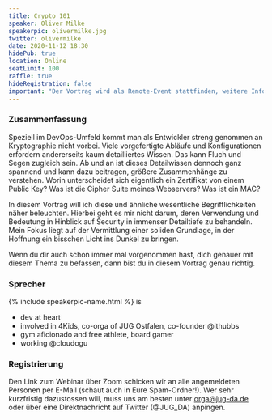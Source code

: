 ```yaml
---
title: Crypto 101
speaker: Oliver Milke
speakerpic: olivermilke.jpg
twitter: olivermilke
date: 2020-11-12 18:30
hidePub: true
location: Online
seatLimit: 100
raffle: true
hideRegistration: false
important: "Der Vortrag wird als Remote-Event stattfinden, weitere Infos unten bei der Registrierung."
---
```


### Zusammenfassung

Speziell im DevOps-Umfeld kommt man als Entwickler streng genommen an Kryptographie nicht vorbei. Viele vorgefertigte Abläufe und Konfigurationen erfordern andererseits kaum detailliertes Wissen. Das kann Fluch und Segen zugleich sein. Ab und an ist dieses Detailwissen dennoch ganz spannend und kann dazu beitragen, größere Zusammenhänge zu verstehen. Worin unterscheidet sich eigentlich ein Zertifikat von einem Public Key? Was ist die Cipher Suite meines Webservers? Was ist ein MAC?

In diesem Vortrag will ich diese und ähnliche wesentliche Begrifflichkeiten näher beleuchten. Hierbei geht es mir nicht darum, deren Verwendung und Bedeutung in Hinblick auf Security in immenser Detailtiefe zu behandeln. Mein Fokus liegt auf der Vermittlung einer soliden Grundlage, in der Hoffnung ein bisschen Licht ins Dunkel zu bringen.

Wenn du dir auch schon immer mal vorgenommen hast, dich genauer mit diesem Thema zu befassen, dann bist du in diesem Vortrag genau richtig.


### Sprecher


{% include speakerpic-name.html %} is
* dev at heart
* involved in 4Kids, co-orga of JUG Ostfalen, co-founder @ithubbs 
* gym aficionado and free athlete, board gamer
* working @cloudogu


### Registrierung

Den Link zum Webinar über Zoom schicken wir an alle angemeldeten Personen per E-Mail (schaut auch in Eure Spam-Ordner!). Wer sehr kurzfristig dazustossen will, muss uns am besten unter orga@jug-da.de oder über eine Direktnachricht auf Twitter (@JUG_DA) anpingen.
